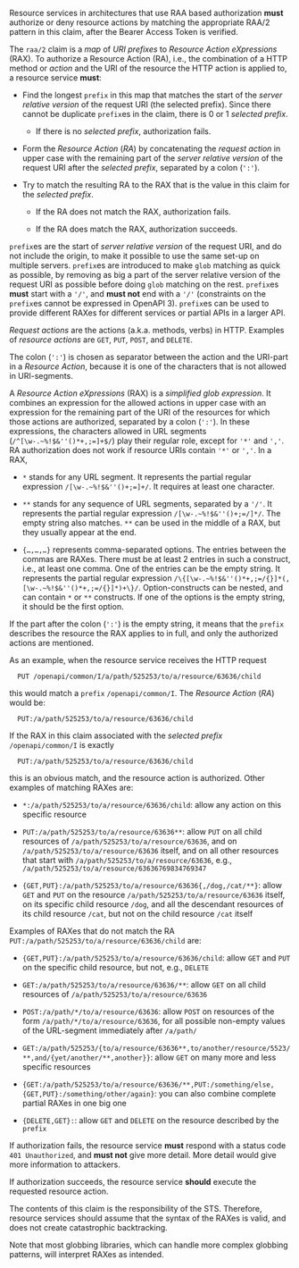 Resource services in architectures that use RAA based authorization **must** authorize or deny resource actions by
matching the appropriate RAA/2 pattern in this claim, after the Bearer Access Token is verified.

The `raa/2` claim is a _map_ of _URI prefixes_ to _Resource Action eXpressions_ (RAX). To authorize a Resource Action
(RA), i.e., the combination of a HTTP method or _action_ and the URI of the resource the HTTP action is applied to, a
resource service **must**:

- Find the longest `prefix` in this map that matches the start of the _server relative version_ of the request URI (the
  selected prefix). Since there cannot be duplicate `prefix`es in the claim, there is 0 or 1 _selected prefix_.

  - If there is no _selected prefix_, authorization fails.

- Form the _Resource Action_ (_RA_) by concatenating the _request action_ in upper case with the remaining part of the
  _server relative version_ of the request URI after the _selected prefix_, separated by a colon (`':'`).

- Try to match the resulting RA to the RAX that is the value in this claim for the _selected prefix_.

  - If the RA does not match the RAX, authorization fails.

  - If the RA does match the RAX, authorization succeeds.

`prefix`es are the start of _server relative version_ of the request URI, and do not include the origin, to make it
possible to use the same set-up on multiple servers. `prefix`es are introduced to make `glob` matching as quick as
possible, by removing as big a part of the server relative version of the request URI as possible before doing `glob`
matching on the rest. `prefix`es **must** start with a `'/'`, and **must not** end with a `'/'` (constraints on the
`prefix`es cannot be expressed in OpenAPI 3). `prefix`es can be used to provide different RAXes for different services
or partial APIs in a larger API.

_Request actions_ are the actions (a.k.a. methods, verbs) in HTTP. Examples of _resource actions_ are `GET`, `PUT`,
`POST`, and `DELETE`.

The colon (`':'`) is chosen as separator between the action and the URI-part in a _Resource Action_, because it is one
of the characters that is not allowed in URI-segments.

A _Resource Action eXpressions_ (RAX) is a _simplified glob expression_. It combines an expression for the allowed
actions in upper case with an expression for the remaining part of the URI of the resources for which those actions are
authorized, separated by a colon (`':'`). In these expressions, the characters allowed in URL segments
(`/^[\w-.~%!$&''()*+,;=]+$/`) play their regular role, except for `'*'` and `','`. RA authorization does not work if
resource URIs contain `'*'` or `','`. In a RAX,

- `*` stands for any URL segment. It represents the partial regular expression `/[\w-.~%!$&''()+;=]+/`. It requires at
  least one character.

- `**` stands for any sequence of URL segments, separated by a `'/'`. It represents the partial regular expression
  `/[\w-.~%!$&''()+;=/]*/`. The empty string also matches. `**` can be used in the middle of a RAX, but they usually
  appear at the end.

- `{…,…,…}` represents comma-separated options. The entries between the commas are RAXes. There must be at least 2
  entries in such a construct, i.e., at least one comma. One of the entries can be the empty string. It represents the
  partial regular expression `/\{[\w-.~%!$&''()*+,;=/{}]*(,[\w-.~%!$&''()*+,;=/{}]*)+\}/`. Option-constructs can be
  nested, and can contain `*` or `**` constructs. If one of the options is the empty string, it should be the first
  option.

If the part after the colon (`':'`) is the empty string, it means that the `prefix` describes the resource the RAX
applies to in full, and only the authorized actions are mentioned.

As an example, when the resource service receives the HTTP request

      PUT /openapi/common/I/a/path/525253/to/a/resource/63636/child

this would match a `prefix` `/openapi/common/I`. The _Resource Action_ (_RA_) would be:

      PUT:/a/path/525253/to/a/resource/63636/child

If the RAX in this claim associated with the _selected prefix_ `/openapi/common/I` is exactly

      PUT:/a/path/525253/to/a/resource/63636/child

this is an obvious match, and the resource action is authorized. Other examples of matching RAXes are:

- `*:/a/path/525253/to/a/resource/63636/child`: allow any action on this specific resource

- `PUT:/a/path/525253/to/a/resource/63636**`: allow `PUT` on all child resources of
  `/a/path/525253/to/a/resource/63636`, and on `/a/path/525253/to/a/resource/63636` itself, and on all other resources
  that start with `/a/path/525253/to/a/resource/63636`, e.g., `/a/path/525253/to/a/resource/63636769834769347`

- `{GET,PUT}:/a/path/525253/to/a/resource/63636{,/dog,/cat/**}`: allow `GET` and `PUT` on the resource
  `/a/path/525253/to/a/resource/63636` itself, on its specific child resource `/dog`, and all the descendant resources
  of its child resource `/cat`, but not on the child resource `/cat` itself

Examples of RAXes that do not match the RA `PUT:/a/path/525253/to/a/resource/63636/child` are:

- `{GET,PUT}:/a/path/525253/to/a/resource/63636/child`: allow `GET` and `PUT` on the specific child resource, but not,
  e.g., `DELETE`

- `GET:/a/path/525253/to/a/resource/63636/**`: allow `GET` on all child resources of
  `/a/path/525253/to/a/resource/63636`

- `POST:/a/path/*/to/a/resource/63636`: allow `POST` on resources of the form `/a/path/*/to/a/resource/63636`, for all
  possible non-empty values of the URL-segment immediately after `/a/path/`

- `GET:/a/path/525253/{to/a/resource/63636**,to/another/resource/5523/**,and/{yet/another/**,another}}`: allow `GET` on
  many more and less specific resources

- `{GET:/a/path/525253/to/a/resource/63636/**,PUT:/something/else,{GET,PUT}:/something/other/again}`: you can also
  combine complete partial RAXes in one big one

- `{DELETE,GET}:`: allow `GET` and `DELETE` on the resource described by the `prefix`

If authorization fails, the resource service **must** respond with a status code `401 Unauthorized`, and **must not**
give more detail. More detail would give more information to attackers.

If authorization succeeds, the resource service **should** execute the requested resource action.

The contents of this claim is the responsibility of the STS. Therefore, resource services should assume that the syntax
of the RAXes is valid, and does not create catastrophic backtracking.

Note that most globbing libraries, which can handle more complex globbing patterns, will interpret RAXes as intended.
